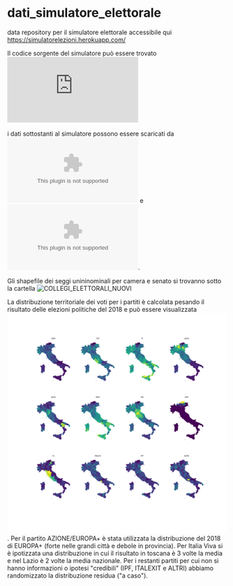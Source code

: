 # dati_simulatore_elettorale
data repository per il simulatore elettorale accessibile qui https://simulatorelezioni.herokuapp.com/

Il codice sorgente del simulatore può essere trovato ![qui](https://github.com/gabrielepinto/dati_simulatore_elettorale/blob/main/app.py)

i dati sottostanti al simulatore possono essere scaricati da  ![camera](https://github.com/gabrielepinto/dati_simulatore_elettorale/blob/main/camera_bilanciato.csv) e ![senato](https://github.com/gabrielepinto/dati_simulatore_elettorale/blob/main/camera_bilanciato.csv).

Gli shapefile dei seggi unininominali per camera e senato si trovanno sotto la cartella ![COLLEGI_ELETTORALI_NUOVI](https://github.com/gabrielepinto/dati_simulatore_elettorale/tree/main/COLLEGI_ELETTORALI_NUOVI)

La distribuzione territoriale dei voti per i partiti è calcolata pesando il risultato delle elezioni politiche del 2018 e può essere visualizzata ![qui](https://raw.githubusercontent.com/gabrielepinto/dati_simulatore_elettorale/main/distribuzione_territoriale.PNG).
Per il partito AZIONE/EUROPA+ è stata utilizzata la distribuzione del 2018 di EUROPA+ (forte nelle grandi città e debole in provincia). Per Italia Viva si è ipotizzata una distribuzione in cui il risultato in toscana è 3 volte la media e nel Lazio è 2 volte la media nazionale. Per i restanti partiti per cui non si hanno informazioni o ipotesi "credibili" (IPF, ITALEXIT e ALTRI) abbiamo randomizzato la distribuzione residua ("a caso").